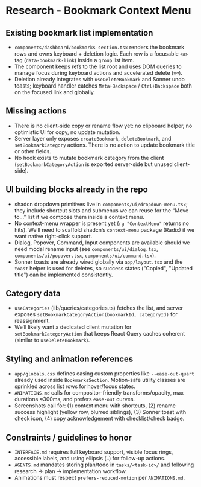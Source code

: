 # Research - Bookmark Context Menu

## Existing bookmark list implementation
- `components/dashboard/bookmarks-section.tsx` renders the bookmark rows and owns keyboard + deletion logic. Each row is a focusable `<a>` tag (`data-bookmark-link`) inside a `group` list item.
- The component keeps refs to the list root and uses DOM queries to manage focus during keyboard actions and accelerated delete (`⌘⌫`).
- Deletion already integrates with `useDeleteBookmark` and Sonner undo toasts; keyboard handler catches `Meta+Backspace` / `Ctrl+Backspace` both on the focused link and globally.

## Missing actions
- There is no client-side copy or rename flow yet: no clipboard helper, no optimistic UI for copy, no update mutation.
- Server layer only exposes `createBookmark`, `deleteBookmark`, and `setBookmarkCategory` actions. There is no action to update bookmark title or other fields.
- No hook exists to mutate bookmark category from the client (`setBookmarkCategoryAction` is exported server-side but unused client-side).

## UI building blocks already in the repo
- shadcn dropdown primitives live in `components/ui/dropdown-menu.tsx`; they include shortcut slots and submenus we can reuse for the “Move to…” list if we compose them inside a context menu.
- No context-menu wrapper is present yet (`rg "ContextMenu"` returns no hits). We’ll need to scaffold shadcn’s `context-menu` package (Radix) if we want native right-click support.
- Dialog, Popover, Command, Input components are available should we need modal rename input (see `components/ui/dialog.tsx`, `components/ui/popover.tsx`, `components/ui/command.tsx`).
- Sonner toasts are already wired globally via `app/layout.tsx` and the `toast` helper is used for deletes, so success states ("Copied", "Updated title") can be implemented consistently.

## Category data
- `useCategories` (lib/queries/categories.ts) fetches the list, and server exposes `setBookmarkCategoryAction(bookmarkId, categoryId)` for reassignment.
- We’ll likely want a dedicated client mutation for `setBookmarkCategoryAction` that keeps React Query caches coherent (similar to `useDeleteBookmark`).

## Styling and animation references
- `app/globals.css` defines easing custom properties like `--ease-out-quart` already used inside `BookmarksSection`. Motion-safe utility classes are sprinkled across list rows for hover/focus states.
- `ANIMATIONS.md` calls for compositor-friendly transforms/opacity, max durations ≈300ms, and prefers `ease-out` curves.
- Screenshots call for: (1) context menu with shortcuts, (2) rename success highlight (yellow row, blurred siblings), (3) Sonner toast with check icon, (4) copy acknowledgement with checklist/check badge.

## Constraints / guidelines to honor
- `INTERFACE.md` requires full keyboard support, visible focus rings, accessible labels, and using ellipsis (`…`) for follow-up actions.
- `AGENTS.md` mandates storing plan/todo in `tasks/<task-id>/` and following research → plan → implementation workflow.
- Animations must respect `prefers-reduced-motion` per `ANIMATIONS.md`.
